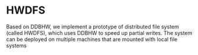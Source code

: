 # HWDFS
Based on DDBHW, we implement a prototype of distributed file system (called HWDFS), which uses DDBHW to speed up partial writes. The system can be deployed on multiple machines that are mounted with local file systems
